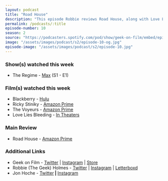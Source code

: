 ```yaml
---
layout: podcast
title: "Road House"
description: "This episode Robbie reviews Road House, along with Love Lies Bleeding, Ricky Stiniky, The Voyeurs & Blackberry."
permalink: /podcasts/:title
episode-number: 10
season: 2
source: "https://podcasters.spotify.com/pod/show/geek-on-film/embed/episodes/S2--E10---Road-House-e2hfie9"
image: "/assets/images/podcast/s2/episode-10-og.jpg"
episode-image: "/assets/images/podcast/s2/episode-10.jpg"
---
```

<h3>Show(s) watched this week</h3>
<ul>
 <li>The Regime - <a href="https://www.hbo.com/the-regime">Max</a> (S1 - E1)</li>
</ul>
<h3>Film(s) watched this week</h3>
<ul>
 <li>Blackberry - <a href="https://www.hulu.com/movie/blackberry-f8e5eede-b43a-41db-b5b6-df9f4233bd4b">Hulu</a></li>
  <li>Ricky Stiniky - <a href="https://www.amazon.com/gp/video/detail/0FU1IH3XI75U5QKDVT2XPPJ648">Amazon Prime</a></li>
  <li>The Voyeurs - <a href="https://www.amazon.com/Voyeurs-Sydney-Sweeney/dp/B09CRVJ29L">Amazon Prime</a></li>
  <li>Love Lies Bleeding - <a href="https://a24films.com/films/love-lies-bleeding">In Theaters</a></li>
</ul>
<h3>Main Review</h3>
<ul>
  <li>Road House - <a href="https://www.amazon.com/gp/video/detail/0O70LSZ5KT12QBNQRUQGGRIWDP">Amazon Prime</a></li>
</ul>
<h3>Additional Links</h3>
<ul>
  <li>Geek on Film - <a href="https://twitter.com/geekonfilmcom">Twitter</a> | <a href="https://www.instagram.com/geekonfilmcom/">Instagram</a> | <a href="https://www.geekonfilm.shop/">Store</a></li>
  <li>Robbie (The Geek) Holmes - <a href="https://twitter.com/robbiethegeek">Twitter</a> | <a href="https://www.instagram.com/robbiethegeek/">Instagram</a> | <a href="https://letterboxd.com/robbiethegeek/">Letterboxd</a></li>
<li>Jon Hoche - <a href="https://twitter.com/JonHoche">Twitter</a><strong> | </strong><a href="https://www.instagram.com/jonhoche/">Instagram</a></li>
</ul>
